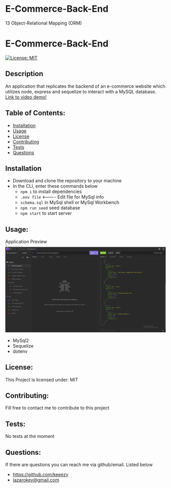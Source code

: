 # E-Commerce-Back-End
13 Object-Relational Mapping (ORM)


# E-Commerce-Back-End
[![License: MIT](https://img.shields.io/badge/License-MIT-yellow.svg)](https://opensource.org/licenses/MIT) 

## Description
An application that replicates the backend of an e-commerce website which utilizes node, express and sequelize to interact with a MySQL database. [Link to video demo!](https://drive.google.com/file/d/16E4hs3A-sINKIaYLa8MUM7PyGZyy3N6u/view?usp=sharing)

## Table of Contents:
* [Installation](#installation)
* [Usage](#usage)
* [License](#license)
* [Contributing](#contributing)
* [Tests](#tests)
* [Questions](#questions)

## Installation
* Download and clone the repository to your machine
* In the CLI, enter these commands below
    * `npm i` to install dependencies
    * `.env file` <---- Edit file for MySql info
    * `schema.sql` in MySql shell or MySql Workbench
    * `npm run seed` seed database
    * `npm start` to start server

## Usage:
Application Preview
<img alt="preveiw" src="./assets/images/ecommerceScreenshot.png">

* MySql2
* Sequelize
* dotenv

## License:
This Project is licensed under: MIT

## Contributing:
Fill free to contact me to contribute to this project

## Tests:
No tests at the moment

## Questions:
If there are questions you can reach me via github/email. Listed below
- https://github.com/keeezy
- lazarokev@gmail.com 